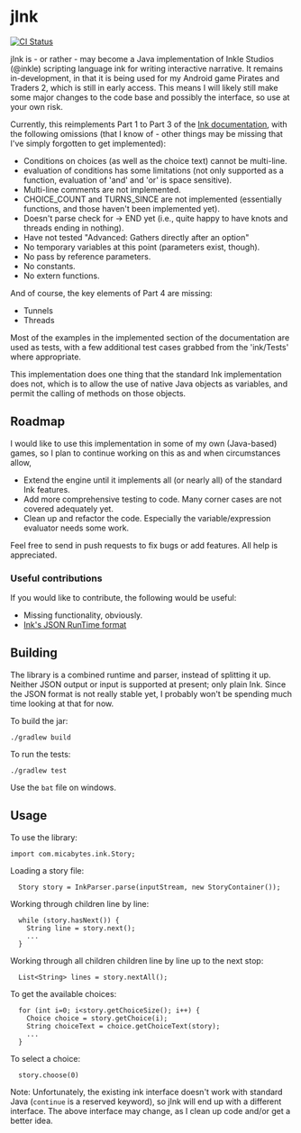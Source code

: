 # jInk

[![CI Status](http://img.shields.io/travis/micabytes/jink.svg?style=flat)](https://travis-ci.org/micabytes/jink)

jInk is - or rather - may become a Java implementation of Inkle Studios (@inkle) scripting language ink for writing interactive narrative. It remains in-development, in that it is being used for my Android game Pirates and Traders 2, which is still in early access. This means I will likely still make some major changes to the code base and possibly the interface, so use at your own risk.

Currently, this reimplements Part 1 to Part 3 of the [Ink documentation](https://github.com/inkle/ink/blob/master/Documentation/WritingWithInk.md), with the following omissions (that I know of - other things may be missing that I've simply forgotten to get implemented):

- Conditions on choices (as well as the choice text) cannot be multi-line.
- evaluation of conditions has some limitations (not only supported as a function, evaluation of 'and' and 'or' is space sensitive).
- Multi-line comments are not implemented.
- CHOICE_COUNT and TURNS_SINCE are not implemented (essentially functions, and those haven't been implemented yet).
- Doesn't parse check for -> END yet (i.e., quite happy to have knots and threads ending in nothing).
- Have not tested "Advanced: Gathers directly after an option"
- No temporary variables at this point (parameters exist, though).
- No pass by reference parameters.
- No constants.
- No extern functions.

And of course, the key elements of Part 4 are missing:
- Tunnels
- Threads

Most of the examples in the implemented section of the documentation are used as tests, with a few additional test cases grabbed from the 'ink/Tests' where appropriate.

This implementation does one thing that the standard Ink implementation does not, which is to allow the use of native Java objects as variables, and permit the calling of methods on those objects.

## Roadmap

I would like to use this implementation in some of my own (Java-based) games, so I plan to continue working on this as and when circumstances allow,

- Extend the engine until it implements all (or nearly all) of the standard Ink features.
- Add more comprehensive testing to code. Many corner cases are not covered adequately yet.
- Clean up and refactor the code. Especially the variable/expression evaluator needs some work.

Feel free to send in push requests to fix bugs or add features. All help is appreciated.

### Useful contributions

If you would like to contribute, the following would be useful:

- Missing functionality, obviously.
- [Ink's JSON RunTime format](https://github.com/inkle/ink/blob/master/Documentation/ink_JSON_runtime_format.md)

## Building

The library is a combined runtime and parser, instead of splitting it up. Neither JSON output or input is supported at present; only plain Ink. Since the JSON format is not really stable yet, I probably won't be spending much time looking at that for now.

To build the jar:
```
./gradlew build
```

To run the tests:
```
./gradlew test
```
Use the `bat` file on windows.


## Usage

To use the library:

```
import com.micabytes.ink.Story;
```

Loading a story file:
```
  Story story = InkParser.parse(inputStream, new StoryContainer());
```

Working through children line by line:
```
  while (story.hasNext()) {
    String line = story.next();
    ...
  }
```

Working through all children children line by line up to the next stop:
```
  List<String> lines = story.nextAll();
```

To get the available choices:
```
  for (int i=0; i<story.getChoiceSize(); i++) {
    Choice choice = story.getChoice(i);
    String choiceText = choice.getChoiceText(story);
    ...
  }
```

To select a choice:
```
  story.choose(0)
```

Note: Unfortunately, the existing ink interface doesn't work with standard Java (`continue` is a reserved keyword), so jInk will end up with a different interface. The above interface may change, as I clean up code and/or get a better idea.


